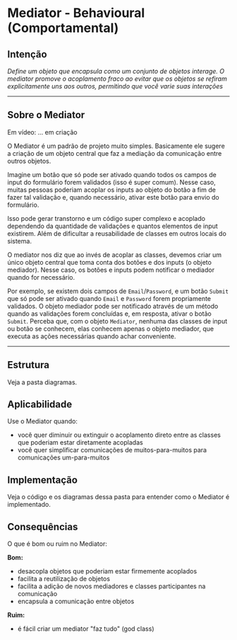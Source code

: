 # Mediator - Behavioural (Comportamental)

## Intenção

*Define um objeto que encapsula como um conjunto de objetos interage. O mediator promove o acoplamento fraco ao evitar que os objetos se refiram explicitamente uns aos outros, permitindo que você varie suas interações*

---

## Sobre o Mediator

Em vídeo: ... em criação

O Mediator é um padrão de projeto muito simples. Basicamente ele sugere a criação de um objeto central que faz a mediação da comunicação entre outros objetos.

Imagine um botão que só pode ser ativado quando todos os campos de input do formulário forem validados (isso é super comum). Nesse caso, muitas pessoas poderiam acoplar os inputs ao objeto do botão a fim de fazer tal validação e, quando necessário, ativar este botão para envio do formulário. 

Isso pode gerar transtorno e um código super complexo e acoplado dependendo da quantidade de validações e quantos elementos de input existirem. Além de dificultar a reusabilidade de classes em outros locais do sistema.

O mediator nos diz que ao invés de acoplar as classes, devemos criar um único objeto central que toma conta dos botões e dos inputs (o objeto mediador). Nesse caso, os botões e inputs podem notificar o mediador quando for necessário.

Por exemplo, se existem dois campos de `Email`/`Password`, e um botão `Submit` que só pode ser ativado quando `Email` e `Password` forem propriamente validados. O objeto mediador pode ser notificado através de um método quando as validações forem concluídas e, em resposta, ativar o botão `Submit`. Perceba que, com o objeto `Mediator`, nenhuma das classes de input ou botão se conhecem, elas conhecem apenas o objeto mediador, que executa as ações necessárias quando achar conveniente. 

---

## Estrutura

Veja a pasta diagramas.

## Aplicabilidade

Use o Mediator quando:

- você quer diminuir ou extinguir o acoplamento direto entre as classes que poderiam estar diretamente acopladas
- você quer simplificar comunicações de muitos-para-muitos para comunicações um-para-muitos

## Implementação

Veja o código e os diagramas dessa pasta para entender como o Mediator é implementado.

## Consequências

O que é bom ou ruim no Mediator:

**Bom:**
- desacopla objetos que poderiam estar firmemente acoplados
- facilita a reutilização de objetos
- facilita a adição de novos mediadores e classes participantes na comunicação
- encapsula a comunicação entre objetos

**Ruim:**
- é fácil criar um mediator "faz tudo" (god class)